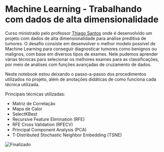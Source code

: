 # Machine Learning - Trabalhando com dados de alta dimensionalidade

Curso ministrado pelo professor [Thiago Santos](https://www.linkedin.com/in/thiago-gon%C3%A7alves-santos/) onde é desenvolvido um projeto
com dados de alta dimensionalidade para análise preditiva de tumores. O desafio consiste em desenvolver o melhor modelo possível de Machine
Learning para conseguir diagnosticar tumores como benignos ou malignos, com base em diversos tipos de exames. Nele pudemos aprender várias
técnicas para selecionar os melhores exames para as classificações, por meio de análises com funções avançadas de cruzamento de dados.

Neste notebook estou deixando o passo-a-passo dos procedimentos utilizados no projeto, além de anotações didáticas de como funciona cada técnica utilizada.

Principais técnicas utilizadas:
- Matriz de Correlação
- Mapa de Calor
- SelectKBest
- Recursive Feature Elimination (RFE)
- RFE Cross Validation (RFECV)
- Principal Component Analysis (PCA)
- T-Distributed Stochastic Neighbor Embedding (TSNE)

![Finalizado](http://img.shields.io/static/v1?label=STATUS&message=FINALIZADO&color=GREEN&style=for-the-badge)
